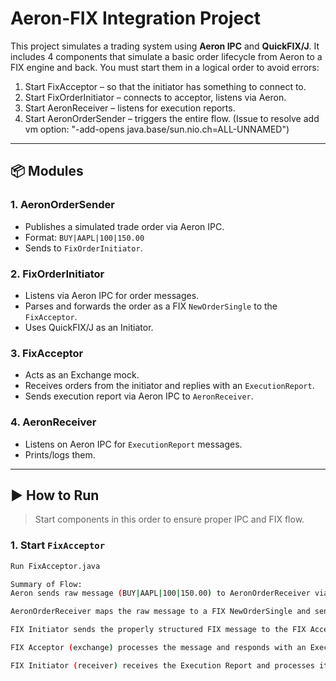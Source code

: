 # Aeron-FIX Integration Project

This project simulates a trading system using **Aeron IPC** and **QuickFIX/J**. It includes 4 components that simulate a basic order lifecycle from Aeron to a FIX engine and back.
You must start them in a logical order to avoid errors:

1. Start FixAcceptor – so that the initiator has something to connect to.
2. Start FixOrderInitiator – connects to acceptor, listens via Aeron.
3. Start AeronReceiver – listens for execution reports.
4. Start AeronOrderSender – triggers the entire flow.
   (Issue to resolve add vm option: "-add-opens java.base/sun.nio.ch=ALL-UNNAMED")
---

## 📦 Modules

### 1. **AeronOrderSender**
- Publishes a simulated trade order via Aeron IPC.
- Format: `BUY|AAPL|100|150.00`
- Sends to `FixOrderInitiator`.

### 2. **FixOrderInitiator**
- Listens via Aeron IPC for order messages.
- Parses and forwards the order as a FIX `NewOrderSingle` to the `FixAcceptor`.
- Uses QuickFIX/J as an Initiator.

### 3. **FixAcceptor**
- Acts as an Exchange mock.
- Receives orders from the initiator and replies with an `ExecutionReport`.
- Sends execution report via Aeron IPC to `AeronReceiver`.

### 4. **AeronReceiver**
- Listens on Aeron IPC for `ExecutionReport` messages.
- Prints/logs them.

---

## ▶️ How to Run

> Start components in this order to ensure proper IPC and FIX flow.

### 1. Start `FixAcceptor`
```bash
Run FixAcceptor.java

Summary of Flow:
Aeron sends raw message (BUY|AAPL|100|150.00) to AeronOrderReceiver via IPC.

AeronOrderReceiver maps the raw message to a FIX NewOrderSingle and sends it to FIX Initiator.

FIX Initiator sends the properly structured FIX message to the FIX Acceptor via TCP.

FIX Acceptor (exchange) processes the message and responds with an Execution Report.

FIX Initiator (receiver) receives the Execution Report and processes it accordingly.


